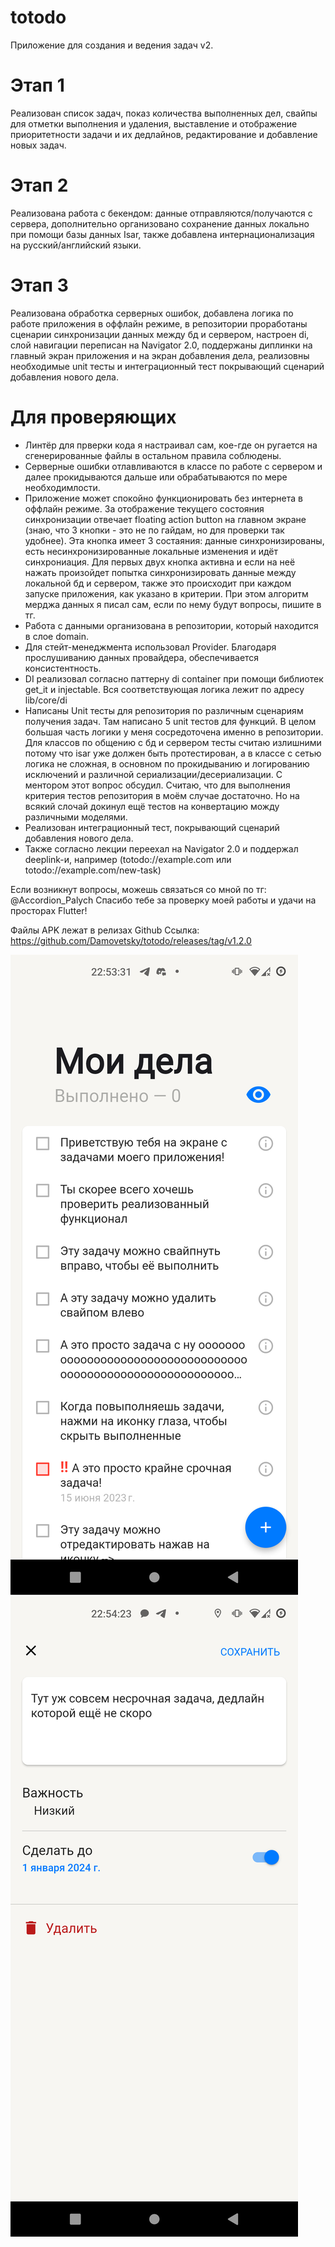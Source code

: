 # totodo

Приложение для создания и ведения задач v2.

# Этап 1
Реализован список задач, показ количества выполненных дел, свайпы для отметки выполнения и удаления, выставление и отображение приоритетности задачи и их дедлайнов, редактирование и добавление новых задач.

# Этап 2
Реализована работа с бекендом: данные отправляются/получаются с сервера, дополнительно организовано сохранение данных локально при помощи базы данных Isar, также добавлена интернационализация на русский/английский языки.

# Этап 3
Реализована обработка серверных ошибок, добавлена логика по работе приложения в оффлайн режиме, в репозитории проработаны сценарии синхронизации данных между бд и сервером, настроен di, слой навигации переписан на Navigator 2.0, поддержаны диплинки на главный экран приложения и на экран добавления дела, реализовны необходимые unit тесты и интеграционный тест покрывающий сценарий добавления нового дела.

# Для проверяющих
* Линтёр для прверки кода я настраивал сам, кое-где он ругается на сгенерированные файлы в остальном правила соблюдены.
* Серверные ошибки отлавливаются в классе по работе с сервером и далее прокидываются дальше или обрабатываются по мере необходимлости.
* Приложение может спокойно функционировать без интернета в оффлайн режиме. За отображение текущего состояния синхронизации отвечает floating action button на главном экране (знаю, что 3 кнопки - это не по гайдам, но для проверки так удобнее). Эта кнопка имеет 3 состаяния: данные синхронизированы, есть несинхронизированные локальные изменения и идёт синхрониация. Для первых двух кнопка активна и если на неё нажать произойдет попытка синхронизировать данные между локальной бд и сервером, также это происходит при каждом запуске приложения, как указано в критерии. При этом алгоритм мерджа данных я писал сам, если по нему будут вопросы, пишите в тг.
* Работа с данными организована в репозитории, который находится в слое domain.
* Для стейт-менеджмента использовал Provider. Благодаря прослушиванию данных провайдера, обеспечивается консистентность.
* DI реализовал согласно паттерну di container при помощи библиотек get_it и injectable. Вся соответствующая логика лежит по адресу lib/core/di
* Написаны Unit тесты для репозитория по различным сценариям получения задач. Там написано 5 unit тестов для функций. В целом большая часть логики у меня сосредоточена именно в репозитории. Для классов по общению с бд и сервером тесты считаю излишними потому что isar уже должен быть протестирован, а в классе с сетью логика не сложная, в основном по прокидыванию и логированию исключений и различной сериализации/десериализации. С ментором этот вопрос обсудил. Считаю, что для выполнения критерия тестов репозитория в моём случае достаточно. Но на всякий слочай докинул ещё тестов на конвертацию можду различными моделями.
* Реализован интеграционный тест, покрывающий сценарий добавления нового дела.
* Также согласно лекции переехал на Navigator 2.0 и поддержал deeplink-и, например (totodo://example.com или totodo://example.com/new-task)

Если возникнут вопросы, можешь связаться со мной по тг: @Accordion_Palych
Спасибо тебе за проверку моей работы и удачи на просторах Flutter! 


Файлы APK лежат в релизах Github
Ссылка: https://github.com/Damovetsky/totodo/releases/tag/v1.2.0

![Alt text](/screenshots/Tasks_screen.png?raw=true "Экран со всеми задачами")
![Alt text](/screenshots/Task_details_screen.png?raw=true "Экран редактирования/создания задачи")